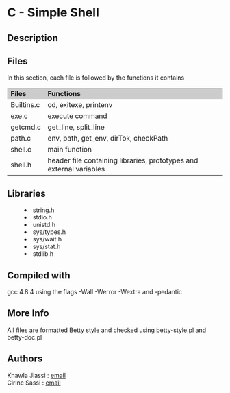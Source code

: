 <h1> C - Simple Shell</h3>
<h2> Description </h2>

<h2> Files </h2>
In this section, each file is followed by the functions it contains

<TABLE>
<TR>
<TD BGCOLOR="#CCCCCC"><B>Files</B></TD>
<TD BGCOLOR="#CCCCCC"><B>Functions</B></TD>
</TR>

<TR>  <TD>Builtins.c</TD> <TD>cd, exitexe, printenv</TD>  </TR>
<TR>  <TD>exe.c</TD> <TD>execute command</TD>  </TR>
<TR>  <TD>getcmd.c</TD> <TD>get_line, split_line</TD>  </TR>
<TR>  <TD>path.c</TD> <TD>env, path, get_env, dirTok, checkPath</TD>  </TR>
<TR>  <TD>shell.c</TD> <TD>main function</TD>  </TR>
<TR>  <TD>shell.h</TD> <TD>header file containing libraries, prototypes and external variables</TD>  </TR>
<TABLE>

<h2>Libraries</h2>
<MENU>
<LI>string.h
<LI>stdio.h
<LI>unistd.h
<LI>sys/types.h
<LI>sys/wait.h
<LI>sys/stat.h
<LI>stdlib.h
</MENU>

<h2>Compiled with</h2>
gcc 4.8.4 using the flags -Wall -Werror -Wextra and -pedantic

<h2>More Info</h2>
All files are formatted Betty style and checked using betty-style.pl and betty-doc.pl

<h2>Authors</h2>
Khawla Jlassi : <a href= "1391@holbertonschool.com"> email</a>
<br>Cirine Sassi : <a href= "1410@holbertonschool.com"> email</a>
